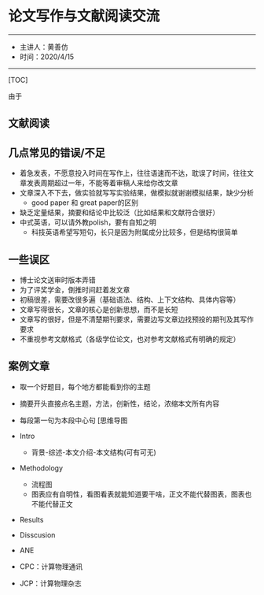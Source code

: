 # 论文写作与文献阅读交流
---
- 主讲人：黄善仿
- 时间：2020/4/15
---
[TOC]

由于
## 文献阅读
## 几点常见的错误/不足
- 着急发表，不愿意投入时间在写作上，往往语速而不达，耽误了时间，往往文章发表周期超过一年，不能等着审稿人来给你改文章
- 文章深入不下去，做实验就写写实验结果，做模拟就谢谢模拟结果，缺少分析
  - good paper 和 great paper的区别
- 缺乏定量结果，摘要和结论中比较泛（比如结果和文献符合很好）
- 中式英语，可以请外教polish，要有自知之明
  - 科技英语希望写短句，长只是因为附属成分比较多，但是结构很简单

## 一些误区
- 博士论文送审时版本弄错
- 为了评奖学金，倒推时间赶着发文章
- 初稿很差，需要改很多遍（基础语法、结构、上下文结构、具体内容等）
- 文章写得很长，文章的核心是创新思想，而不是长短
- 文章写的很好，但是不清楚期刊要求，需要边写文章边找预投的期刊及其写作要求
- 不重视参考文献格式（各级学位论文，也对参考文献格式有明确的规定）

## 案例文章

- 取一个好题目，每个地方都能看到你的主题
- 摘要开头直接点名主题，方法，创新性，结论，浓缩本文所有内容
- 每段第一句为本段中心句
[思维导图
- Intro
  - 背景-综述-本文介绍-本文结构(可有可无)
- Methodology
  - 流程图
  - 图表应有自明性，看图看表就能知道要干啥，正文不能代替图表，图表也不能代替正文
- Results
- Disscusion


- ANE
- CPC：计算物理通讯
- JCP：计算物理杂志